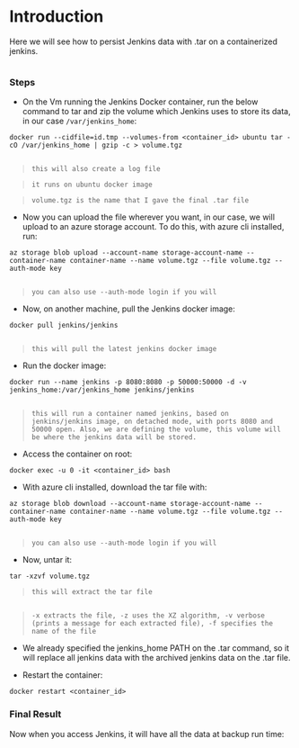 # Introduction
Here we will see how to persist Jenkins data with .tar on a containerized jenkins.

![]()

### Steps

- On the Vm running the Jenkins Docker container, run the below command to tar and zip the volume which Jenkins uses to store its data, in our case `/var/jenkins_home`:

`docker run --cidfile=id.tmp --volumes-from <container_id> ubuntu tar -cO /var/jenkins_home | gzip -c > volume.tgz`

![]()

>`this will also create a log file`

>`it runs on ubuntu docker image`

>`volume.tgz is the name that I gave the final .tar file`

- Now you can upload the file wherever you want, in our case, we will upload to an azure storage account. To do this, with azure cli installed, run:

`az storage blob upload --account-name storage-account-name --container-name container-name --name volume.tgz --file volume.tgz --auth-mode key`

![]()

>`you can also use --auth-mode login if you will`

- Now, on another machine, pull the Jenkins docker image:

`docker pull jenkins/jenkins`

![]()

>`this will pull the latest jenkins docker image`

- Run the docker image:

`docker run --name jenkins -p 8080:8080 -p 50000:50000 -d -v jenkins_home:/var/jenkins_home jenkins/jenkins`

![]()

>`this will run a container named jenkins, based on jenkins/jenkins image, on detached mode, with ports 8080 and 50000 open. Also, we are defining the volume, this volume will be where the jenkins data will be stored.`

- Access the container on root:

`docker exec -u 0 -it <container_id> bash`

- With azure cli installed, download the tar file with:

`az storage blob download --account-name storage-account-name --container-name container-name --name volume.tgz --file volume.tgz --auth-mode key`

![]()

>`you can also use --auth-mode login if you will`

- Now, untar it:

`tar -xzvf volume.tgz`

>`this will extract the tar file`

![]()

> `-x extracts the file, -z uses the XZ algorithm, -v verbose (prints a message for each extracted file), -f specifies the name of the file`

- We already specified the jenkins_home PATH on the .tar command, so it will replace all jenkins data with the archived jenkins data on the .tar file.

- Restart the container:

`docker restart <container_id>`

### Final Result

Now when you access Jenkins, it will have all the data at backup run time:

![]()
